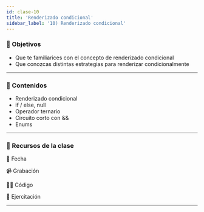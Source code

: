 ```yaml
---
id: clase-10
title: 'Renderizado condicional'
sidebar_label: '10) Renderizado condicional'
---
```


### 🏁 Objetivos

- Que te familiarices con el concepto de renderizado condicional
- Que conozcas distintas estrategias para renderizar condicionalmente

---

### 📝 Contenidos

- Renderizado condicional
- if / else, null
- Operador ternario
- Circuito corto con &&
- Enums

---

### 🚀 Recursos de la clase

📆 Fecha

📹 Grabación

👩‍💻 Código

💪 Ejercitación

---
